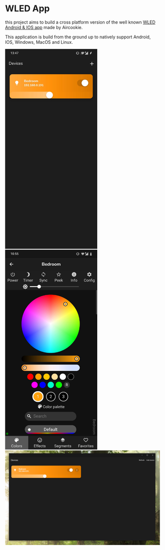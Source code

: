 # WLED App

this project aims to build a cross platform version of the well known  [WLED Android & IOS app](https://github.com/Aircoookie/WLED-App) made by Aircookie.

This application is build from the ground up to natively support Android, IOS, Windows, MacOS and Linux. 


<div>
<img src="https://github.com/casvanluijtelaar/WLED-App/blob/master/images/mobile.jpg?raw=true" alt="Example" width="300"/>
<img src="https://github.com/casvanluijtelaar/WLED-App/blob/master/images/webview.jpg?raw=true" alt="Example" width="300"/>
<div/>
<img src="https://github.com/casvanluijtelaar/WLED-App/blob/master/images/desktop.png?raw=true" alt="Example" width="600"/>